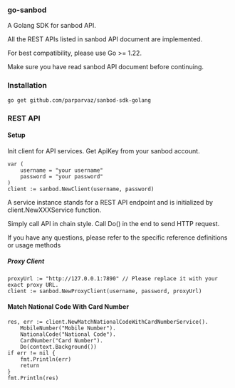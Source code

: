 
### go-sanbod

A Golang SDK for sanbod API.

All the REST APIs listed in sanbod API document are implemented.

For best compatibility, please use Go >= 1.22.

Make sure you have read sanbod API document before continuing.

### Installation

```shell
go get github.com/parparvaz/sanbod-sdk-golang
```

### REST API

#### Setup

Init client for API services. Get ApiKey from your sanbod account.

```golang
var (
    username = "your username"
    password = "your password"
)
client := sanbod.NewClient(username, password)
```

A service instance stands for a REST API endpoint and is initialized by client.NewXXXService function.

Simply call API in chain style. Call Do() in the end to send HTTP request.

If you have any questions, please refer to the specific reference definitions or usage methods

##### Proxy Client

```golang
proxyUrl := "http://127.0.0.1:7890" // Please replace it with your exact proxy URL.
client := sanbod.NewProxyClient(username, password, proxyUrl)
```


#### Match National Code With Card Number

```golang
res, err := client.NewMatchNationalCodeWithCardNumberService().
	MobileNumber("Mobile Number").
	NationalCode("National Code").
	CardNumber("Card Number").
	Do(context.Background())
if err != nil {
    fmt.Println(err)
    return
}
fmt.Println(res)

```
